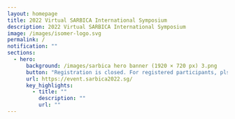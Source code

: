 ```yaml
---
layout: homepage
title: 2022 Virtual SARBICA International Symposium
description: 2022 Virtual SARBICA International Symposium
image: /images/isomer-logo.svg
permalink: /
notification: ""
sections:
  - hero:
      background: /images/sarbica hero banner (1920 × 720 px) 3.png
      button: "Registration is closed. For registered participants, pls click here "
      url: https://event.sarbica2022.sg/
      key_highlights:
        - title: ""
          description: ""
          url: ""
---
```

